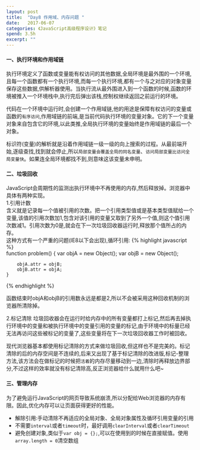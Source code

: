 ```yaml
---
layout: post
title:  "Day8 作用域、内存问题 "
date:   2017-06-07
categories: 《JavaScript高级程序设计》笔记
spend: 3.5h
excerpt: ""
---
```

#### 一、执行环境和作用域链

执行环境定义了函数或变量能有权访问的其他数据,全局环境是最外围的一个环境,且每一个函数都有一个执行环境,而每一个执行环境,都有一个与之对应的对象变量保存这些数据,供解析器使用。当执行流从最外围进入到一个函数的时候,函数的环境被推入一个环境栈中,执行完后弹出该栈,控制权继续返回之前运行的环境。

代码在一个环境中运行时,会创建一个作用域链,他的用途是保障有权访问的变量或函数的`有序访问`,作用域链的前端,是当前代码执行环境的变量对象。它的下一个变量对象来自包含它的环境,以此类推,全局执行环境的变量始终是作用域链的最后一个对象。

标识符(变量)的解析就是沿着作用域链一级一级的向上搜索的过程。从最前端开始,逐级查找,找到就会停止,所以`局部变量会覆盖全局的同名变量`、`访问局部变量比访问全局变量快`。如果连全局环境都找不到,则意味这该变量未申明。

#### 二、垃圾回收
JavaScript会周期性的监测出执行环境中不再使用的内存,然后释放掉。浏览器中具体有两种实现。  
1.引用计数  
含义就是记录每一个值被引用的次数。把一个引用类型值或是基本类型值赋给一个变量,该值的引用次数加1,包含对该引用的变量又取到了另外一个值,则这个值引用次数减1。引用次数为0是,就会在下一次垃圾回收器运行时,释放那个值所占的内存。  
这种方式有一个严重的问题(IE8以下会出现),循环引用:
{% highlight javascript %}  
    function problem() {
        var objA = new Object();
        var objB = new Object();
        
        objA.attr = objB;
        objB.attr = objA;
    }
{% endhighlight %} 

函数结束时objA和objB的引用数永远是都是2,所以不会被采用这种回收机制的浏览器所清除掉。  

2.标记清除
垃圾回收器会在运行时给内存中的所有变量都打上标记,然后再去掉执行环境中的变量和被执行环境中的变量引用的变量的标记,由于环境中的标量已经无法再访问这些被标记的变量了,这些变量将在下一次垃圾回收器工作时被回收。

现代浏览器基本都使用标记清除的方式来做垃圾回收,但这样也不是完美的。标记清除的后的内存空间是不连续的,后来又出现了基于标记清除的改进版,标记-整理方法,该方法会在做标记的时候把`活着`的内存尽量移动到一边,清除时再释放边界部分,不过这样的效率就没有标记清除高,反正浏览器给什么就用什么吧~

#### 三、管理内存
为了避免运行JavaScript的网页导致系统崩溃,所以分配给Web浏览器的内存有限。因此,优化内存可以让页面获得更好的性能。
* 解除引用:手动清除不再适应的全局对象、全局对象属性及循环引用变量的引用
* 不需要`interval`或者`timeout`时，最好调用`clearInterval`或者`clearTimeout`
* 避免创建对象,类似于`var obj = {};`,可以在使用到的时候在直接赋值。使用`array.length = 0`清空数组
